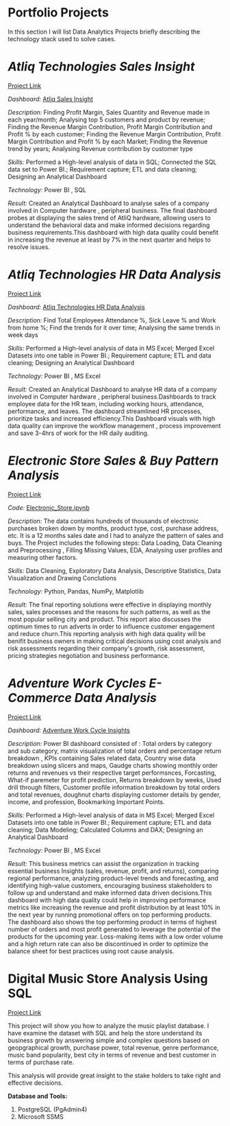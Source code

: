 # Portfolio Projects

In this section I will list Data Analytics Projects briefly describing the technology stack used to solve cases.

# *Atliq Technologies Sales Insight*

[Project Link](https://github.com/souptik-d/Portfolio_projects/tree/main/Sales_insight-Altiq)

*Dashboard:* [Atliq Sales Insight](https://app.powerbi.com/view?r=eyJrIjoiNjc5NTBiYzgtMWI0MC00YWEyLWIyNGYtNmJlNDU3MWM3OTkyIiwidCI6ImRmODY3OWNkLWE4MGUtNDVkOC05OWFjLWM4M2VkN2ZmOTVhMCJ9)

*Description:* Finding Profit Margin, Sales Quantity and Revenue made in each year/month; Analysing top 5 customers and product by revenue; Finding the Revenue Margin Contribution, Profit Margin Contribution and Profit % by each customer; Finding the Revenue Margin Contribution, Profit Margin Contribution and Profit % by each Market; Finding the Revenue trend by years; Analysing Revenue contribution by customer type

*Skills:* Performed a High-level analysis of data in SQL; Connected the SQL data set to Power BI.; Requirement capture; ETL and data cleaning; Designing an Analytical Dashboard

*Technology:* Power BI , SQL

*Result:* Created an Analytical Dashboard to analyse sales of a company involved in Computer hardware , peripheral business. The final dashboard probes at displaying the sales trend of AtliQ hardware, allowing users to understand the behavioral data and make informed decisions regarding business requirements.This dashboard with high data quality could benefit in increasing the revenue at least by 7% in the next quarter and helps to resolve issues.


# *Atliq Technologies HR Data Analysis*

[Project Link](https://github.com/souptik-d/Portfolio_projects/tree/main/HR%20analysis)

*Dashboard:*  [Atliq Technologies HR Data Analysis](https://app.powerbi.com/view?r=eyJrIjoiYjIwOWY3NzQtZDYxNC00NDIxLWE5YjUtZDUwMzljYjdiOWQ1IiwidCI6ImRmODY3OWNkLWE4MGUtNDVkOC05OWFjLWM4M2VkN2ZmOTVhMCJ9)

*Description:* Find Total Employees Attendance %, Sick Leave % and Work from home %; Find the trends for it over time; Analysing the same trends in week days

*Skills:* Performed a High-level analysis of data in MS Excel; Merged Excel Datasets into one table in Power BI.; Requirement capture; ETL and data cleaning; Designing an Analytical Dashboard

*Technology:* Power BI , MS Excel

*Result:* Created an Analytical Dashboard to analyse HR data of a company involved in Computer hardware , peripheral business.Dashboards to track employee data for the HR team, including working hours, attendance, performance, and leaves. The dashboard streamlined HR processes, prioritize tasks and increased efficiency.This Dashboard visuals with high data quality can improve the workflow management , process improvement and save 3-4hrs of work for the HR daily auditing.


# *Electronic Store Sales & Buy Pattern Analysis*

[Project Link](https://github.com/souptik-d/Portfolio_projects/tree/main/Sales%20analysis%20with%20pandas)

*Code:* [Electronic_Store.ipynb](https://github.com/souptik-d/Portfolio_projects/blob/main/Sales%20analysis%20with%20pandas/Sales%20Analysis%20with%20Pandas.ipynb)

*Description:* The data contains hundreds of thousands of electronic purchases broken down by months, product type, cost, purchase address, etc. It is a 12 months sales date and I had to analyze the pattern of sales and buys. The Project includes the following steps: Data Loading, Data Cleaning and Preprocessing , Filling Missing Values, EDA, Analysing user profiles and measuring other factors.

*Skills:* Data Cleaning, Exploratory Data Analysis, Descriptive Statistics, Data Visualization and Drawing Conclutions

*Technology:* Python, Pandas, NumPy, Matplotlib

*Result:* The final reporting solutions were effective in displaying monthly sales, sales processes and the reasons for such patterns, as well as the most popular selling city and product. This report also discusses the optimum times to run adverts in order to influence customer engagement and reduce churn.This reporting analysis with high data quality will be benifit business owners in making critical decisions using cost analysis and risk assessments regarding their company's growth, risk assessment, pricing strategies negotiation and business performance.


# *Adventure Work Cycles E-Commerce Data Analysis*

[Project Link](https://github.com/souptik-d/Portfolio_projects/tree/main/AW_report)

*Dashboard:* [Adventure Work Cycle Insights](https://app.powerbi.com/view?r=eyJrIjoiZTgyZDljMzgtZGE0ZC00YTdiLWIwYmYtYzJiMmExMmUyMmE0IiwidCI6ImRmODY3OWNkLWE4MGUtNDVkOC05OWFjLWM4M2VkN2ZmOTVhMCJ9)


*Description:* Power BI dashboard consisted of : Total orders by category and sub category, matrix visualization of total orders and percentage return breakdown , KPIs containing Sales related data, Country wise data breakdown using slicers and maps, Gaudge charts showing monthly order returns and revenues vs their respective target performsnces, Forcasting, What-if paremeter for profit prediction, Returns breakdown by weeks, Used drill through filters, Customer profile information breakdown by total orders and total revenues, doughnut charts displaying customer details by gender, income, and profession, Bookmarking Important Points.


*Skills:* Performed a High-level analysis of data in MS Excel; Merged Excel Datasets into one table in Power BI.; Requirement capture; ETL and data cleaning; Data Modeling; Calculated Columns and DAX; Designing an Analytical Dashboard

*Technology:* Power BI , MS Excel

*Result:* This business metrics can assist the organization in tracking essential business Insights (sales, revenue, profit, and returns), comparing regional performance, analyzing product-level trends and forecasting, and identifying high-value customers, encouraging business stakeholders to follow up and understand and make informed data driven decisions.This dashboard with high data quality could help in improving performance metrics like increasing the revenue and profit distribution by at least 10% in the next year by running promotional offers on top performing products. The dashboard also shows the top performing product in terms of highest number of orders and most profit generated to leverage the potential of the products for the upcoming year. Loss-making items with a low order volume and a high return rate can also be discontinued in order to optimize the balance sheet for best practices using root cause analysis.


# Digital Music Store Analysis Using SQL

[Project Link](https://github.com/souptik-d/Portfolio_projects/tree/main/Digital%20Music%20Store%20Analysis)

This project will show you how to analyze the music playlist database. I have examine the dataset with SQL and help the store understand its business growth by answering simple and complex questions based on geopgraphical growth, purchase power, total revenue, genre performance, music band popularity, best city in terms of revenue and best customer in terms of purchase rate.

This analysis will provide great insight to the stake holders to take right and effective decisions.

**Database and Tools:**
1. PostgreSQL (PgAdmin4)
2. Microsoft SSMS
